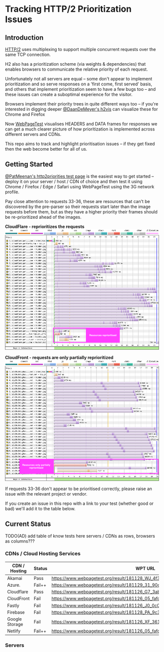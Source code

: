 
# Tracking HTTP/2 Prioritization Issues

## Introduction

[HTTP/2](https://datatracker.ietf.org/doc/rfc7540/) uses multiplexing to support multiple concurrent requests over the same TCP connection.

H2 also has a prioritization scheme (via weights & dependencies) that enables browsers to communicate the relative priority of each request.

Unfortunately not all servers are equal – some don't appear to implement prioritization and so serve responses on a  'first come, first served' basis, and others that implement prioritization seem to have a few bugs too – and these issues can create a suboptimal experience for the visitor.

Browsers implement their priority trees in quite different ways too – if you're interested in digging deeper [@DaanDeMeyer's h2vis](https://github.com/DaanDeMeyer/h2vis) can visualize these for Chrome and Firefox

Now [WebPageTest](https://www.webpagetest.org) visualises HEADERS and DATA frames for responses we can get a much clearer picture of how prioritization is implemented across different servers and CDNs.

This repo aims to track and highlight prioritisation issues – if they get fixed then the web become better for all of us.


## Getting Started

[@PatMeenan's http2priorities test page](https://github.com/pmeenan/http2priorities) is the easiest way to get started – deploy it on your server / host / CDN of choice and then test it using Chrome / Firefox / Edge / Safari using WebPageTest using the 3G network profile.

Pay close attention to requests 33-36, these are resources that can't be discovered by the pre-parser so their requests start later than the image requests before them, but as they have a higher priority their frames should be re-prioritized ahead of the images.

**CloudFlare - reprioritizes the requests**
![Waterfall with important resources being reprioritised](images/cloudflare.png)

**CloudFront - requests are only partially reprioritized**
![Waterfall with important resources being reprioritised](images/cloudfront.png)

If requests 33-36 don't appear to be prioritised correctly, please raise an issue with the relevant project or vendor.

If you create an issue in this repo with a link to your test (whether good or bad) we'll add it to the table below.


## Current Status

TODO(AD) add table of know tests here servers / CDNs as rows, browsers as columns???

### CDNs / Cloud Hosting Services

| CDN / Hosting  | Status | WPT URL 
| -------------- | ------ | ------- 
| Akamai         | Pass   | https://www.webpagetest.org/result/181128_WJ_4f388eef1d2e03e513ff74214860d2f0/
| Azure.         | Fail++ | https://www.webpagetest.org/result/181129_31_90c38d46fe43105554bbcb05dcb25378/
| Cloudflare     | Pass   | https://www.webpagetest.org/result/181126_G7_3abfb12925925f8debe527c779c46dfe/
| CloudFront     | Fail   | https://www.webpagetest.org/result/181126_05_fafd92c1036649029f5392851e0234c2/
| Fastly         | Fail   | https://www.webpagetest.org/result/181126_J0_0c0c0556ced1277ea34881b0b0b1d759/
| Firebase       | Fail   | https://www.webpagetest.org/result/181128_PA_9c3c428698111b81df1cc6eef2e0520c/
| Google Storage | Fail   | https://www.webpagetest.org/result/181126_XF_361c1789d782990b27a0141e838694bf/
| Netlify        | Fail++ | https://www.webpagetest.org/result/181126_05_fafd92c1036649029f5392851e0234c2/



### Servers



